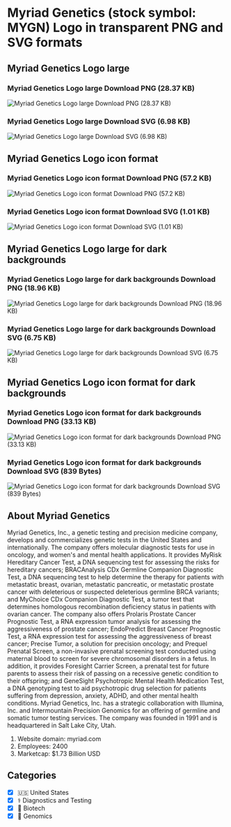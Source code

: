 # Myriad Genetics (stock symbol: MYGN) Logo in transparent PNG and SVG formats

## Myriad Genetics Logo large

### Myriad Genetics Logo large Download PNG (28.37 KB)

![Myriad Genetics Logo large Download PNG (28.37 KB)](/img/orig/MYGN_BIG-cffd7803.png)

### Myriad Genetics Logo large Download SVG (6.98 KB)

![Myriad Genetics Logo large Download SVG (6.98 KB)](/img/orig/MYGN_BIG-73d6034a.svg)

## Myriad Genetics Logo icon format

### Myriad Genetics Logo icon format Download PNG (57.2 KB)

![Myriad Genetics Logo icon format Download PNG (57.2 KB)](/img/orig/MYGN-5702a4ad.png)

### Myriad Genetics Logo icon format Download SVG (1.01 KB)

![Myriad Genetics Logo icon format Download SVG (1.01 KB)](/img/orig/MYGN-72fe8c98.svg)

## Myriad Genetics Logo large for dark backgrounds

### Myriad Genetics Logo large for dark backgrounds Download PNG (18.96 KB)

![Myriad Genetics Logo large for dark backgrounds Download PNG (18.96 KB)](/img/orig/MYGN_BIG.D-3581ef57.png)

### Myriad Genetics Logo large for dark backgrounds Download SVG (6.75 KB)

![Myriad Genetics Logo large for dark backgrounds Download SVG (6.75 KB)](/img/orig/MYGN_BIG.D-d561ddc5.svg)

## Myriad Genetics Logo icon format for dark backgrounds

### Myriad Genetics Logo icon format for dark backgrounds Download PNG (33.13 KB)

![Myriad Genetics Logo icon format for dark backgrounds Download PNG (33.13 KB)](/img/orig/MYGN.D-667b94c4.png)

### Myriad Genetics Logo icon format for dark backgrounds Download SVG (839 Bytes)

![Myriad Genetics Logo icon format for dark backgrounds Download SVG (839 Bytes)](/img/orig/MYGN.D-a159134e.svg)

## About Myriad Genetics

Myriad Genetics, Inc., a genetic testing and precision medicine company, develops and commercializes genetic tests in the United States and internationally. The company offers molecular diagnostic tests for use in oncology, and women's and mental health applications. It provides MyRisk Hereditary Cancer Test, a DNA sequencing test for assessing the risks for hereditary cancers; BRACAnalysis CDx Germline Companion Diagnostic Test, a DNA sequencing test to help determine the therapy for patients with metastatic breast, ovarian, metastatic pancreatic, or metastatic prostate cancer with deleterious or suspected deleterious germline BRCA variants; and MyChoice CDx Companion Diagnostic Test, a tumor test that determines homologous recombination deficiency status in patients with ovarian cancer. The company also offers Prolaris Prostate Cancer Prognostic Test, a RNA expression tumor analysis for assessing the aggressiveness of prostate cancer; EndoPredict Breast Cancer Prognostic Test, a RNA expression test for assessing the aggressiveness of breast cancer; Precise Tumor, a solution for precision oncology; and Prequel Prenatal Screen, a non-invasive prenatal screening test conducted using maternal blood to screen for severe chromosomal disorders in a fetus. In addition, it provides Foresight Carrier Screen, a prenatal test for future parents to assess their risk of passing on a recessive genetic condition to their offspring; and GeneSight Psychotropic Mental Health Medication Test, a DNA genotyping test to aid psychotropic drug selection for patients suffering from depression, anxiety, ADHD, and other mental health conditions. Myriad Genetics, Inc. has a strategic collaboration with Illumina, Inc. and Intermountain Precision Genomics for an offering of germline and somatic tumor testing services. The company was founded in 1991 and is headquartered in Salt Lake City, Utah.

1. Website domain: myriad.com
2. Employees: 2400
3. Marketcap: $1.73 Billion USD


## Categories
- [x] 🇺🇸 United States
- [x] ⚕️ Diagnostics and Testing
- [x] 🧬 Biotech
- [x] 🧬 Genomics
